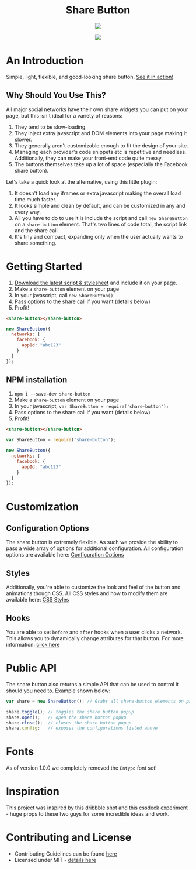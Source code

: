 <h1 align="center">Share Button</h1>

<p align="center">
  <img src="https://cldup.com/K3-R0bY2T8.gif"/>
</p>
<p align="center">
  <a title="Build Status" href="https://travis-ci.org/carrot/share-button">
    <img src="http://img.shields.io/travis/carrot/share-button.svg?style=flat-square"/>
  </a>
</p>

# An Introduction
Simple, light, flexible, and good-looking share button. [See it in action!](http://sharebutton.co/)

## Why Should You Use This?
All major social networks have their own share widgets you can put on your page, but this isn't ideal for a variety of reasons:

1. They tend to be slow-loading.
2. They inject extra javascript and DOM elements into your page making it slower.
3. They generally aren't customizable enough to fit the design of your site.
4. Managing each provider's code snippets etc is repetitive and needless. Additionally, they can make your front-end code quite messy.
5. The buttons themselves take up a lot of space (especially the Facebook share button).

Let's take a quick look at the alternative, using this little plugin:

1. It doesn't load any iframes or extra javascript making the overall load time much faster.
2. It looks simple and clean by default, and can be customized in any and every way.
3. All you have to do to use it is include the script and call `new ShareButton` on a `share-button` element. That's two lines of code total, the script link and the share call.
4. It's tiny and compact, expanding only when the user actually wants to share something.

# Getting Started
1. [Download the latest script & stylesheet](https://github.com/carrot/share-button/releases) and include it on your page.
2. Make a `share-button` element on your page
3. In your javascript, call `new ShareButton()`
4. Pass options to the share call if you want (details below)
5. Profit!

```html
<share-button></share-button>
```

```js
new ShareButton({
  networks: {
    facebook: {
      appId: "abc123"
    }
  }
});
```

## NPM installation

1. `npm i --save-dev share-button`
2. Make a `share-button` element on your page
3. In your javascript, `var ShareButton = require('share-button');`
4. Pass options to the share call if you want (details below)
5. Profit!

```html
<share-button></share-button>
```

```js
var ShareButton = require('share-button');

new ShareButton({
  networks: {
    facebook: {
      appId: "abc123"
    }
  }
});
```

# Customization
## Configuration Options
The share button is extremely flexible. As such we provide the ability to pass a wide array of options for additional configuration. All configuration options are available here: [Configuration Options](https://github.com/carrot/share-button/blob/master/docs/configuration-options.md)

## Styles
Additionally, you're able to customize the look and feel of the button and animations though CSS. All CSS styles and how to modify them are available here: [CSS Styles](https://github.com/carrot/share-button/blob/master/docs/styles.md)

## Hooks
You are able to set `before` and `after` hooks when a user clicks a network. This allows you to dynamically change attributes for that button. For more information: [click here](https://github.com/carrot/share-button/blob/master/docs/network-hooks.md)

# Public API
The share button also returns a simple API that can be used to control it should you need to. Example shown below:

```js
var share = new ShareButton(); // Grabs all share-button elements on page

share.toggle(); // toggles the share button popup
share.open();   // open the share button popup
share.close();  // closes the share button popup
share.config;   // exposes the configurations listed above
```

# Fonts
As of version 1.0.0 we completely removed the `Entypo` font set!

# Inspiration
This project was inspired by [this dribbble shot](http://dribbble.com/shots/1072278) and [this cssdeck experiment](http://cssdeck.com/labs/css-social-share-button) - huge props to these two guys for some incredible ideas and work.

# Contributing and License
- Contributing Guidelines can be found [here](https://github.com/carrot/share-button/blob/master/CONTRIBUTING.md)
- Licensed under MIT - [details here](https://github.com/carrot/share-button/blob/master/LICENSE)
